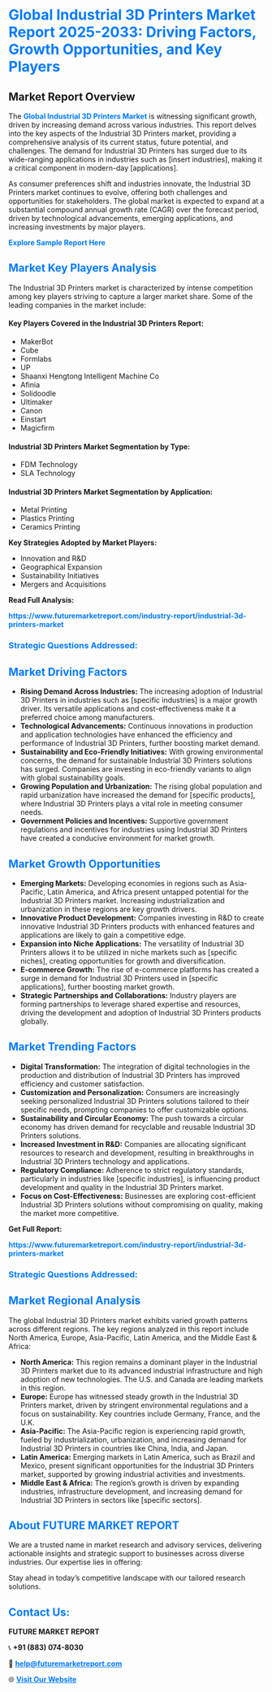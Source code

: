 <h1 style="color: #007BFF;">Global Industrial 3D Printers Market Report 2025-2033: Driving Factors, Growth Opportunities, and Key Players</h1>

<section id="overview">
<h2>Market Report Overview</h2>
<p>The <a href="https://www.futuremarketreport.com/industry-report/industrial-3d-printers-market" style="color: #007BFF; text-decoration: none;"><strong>Global Industrial 3D Printers Market</strong></a> is witnessing significant growth, driven by increasing demand across various industries. This report delves into the key aspects of the Industrial 3D Printers market, providing a comprehensive analysis of its current status, future potential, and challenges. The demand for Industrial 3D Printers has surged due to its wide-ranging applications in industries such as [insert industries], making it a critical component in modern-day [applications].</p>
<p>As consumer preferences shift and industries innovate, the Industrial 3D Printers market continues to evolve, offering both challenges and opportunities for stakeholders. The global market is expected to expand at a substantial compound annual growth rate (CAGR) over the forecast period, driven by technological advancements, emerging applications, and increasing investments by major players.</p>
</section>

<section id="overview">
<p><a href="https://www.futuremarketreport.com/request-sample/reportId=32988" style="color: #007BFF; text-decoration: none;"><strong>Explore Sample Report Here</strong></a></p>
</section>

<section id="key-players">
<h2 style="color: #007BFF;">Market Key Players Analysis</h2>
<p>The Industrial 3D Printers market is characterized by intense competition among key players striving to capture a larger market share. Some of the leading companies in the market include:</p>
<h4>Key Players Covered in the Industrial 3D Printers Report:</h4>
<ul><li>MakerBot</li><li>Cube</li><li>Formlabs</li><li>UP</li><li>Shaanxi Hengtong Intelligent Machine Co</li><li>Afinia</li><li>Solidoodle</li><li>Ultimaker</li><li>Canon</li><li>Einstart</li><li>Magicfirm</li></ul>
<h4>Industrial 3D Printers Market Segmentation by Type:</h4>
<ul><li>FDM Technology</li><li>SLA Technology</li></ul>

<h4>Industrial 3D Printers Market Segmentation by Application:</h4>
<ul><li>Metal Printing</li><li>Plastics Printing</li><li>Ceramics Printing</li></ul>
<p><strong>Key Strategies Adopted by Market Players:</strong></p>
<ul>
<li>Innovation and R&D</li>
<li>Geographical Expansion</li>
<li>Sustainability Initiatives</li>
<li>Mergers and Acquisitions</li>
</ul>
</section>

<section>
<p><strong>Read Full Analysis: </strong></p><a href="https://www.futuremarketreport.com/industry-report/industrial-3d-printers-market" style="color: #007BFF; text-decoration: none;"><strong>https://www.futuremarketreport.com/industry-report/industrial-3d-printers-market</strong></a>
<h3 style="color: #007BFF;">Strategic Questions Addressed:</h3>
</section>

<section id="driving-factors">
<h2 style="color: #007BFF;">Market Driving Factors</h2>
<ul>
<li><strong>Rising Demand Across Industries:</strong> The increasing adoption of Industrial 3D Printers in industries such as [specific industries] is a major growth driver. Its versatile applications and cost-effectiveness make it a preferred choice among manufacturers.</li>
<li><strong>Technological Advancements:</strong> Continuous innovations in production and application technologies have enhanced the efficiency and performance of Industrial 3D Printers, further boosting market demand.</li>
<li><strong>Sustainability and Eco-Friendly Initiatives:</strong> With growing environmental concerns, the demand for sustainable Industrial 3D Printers solutions has surged. Companies are investing in eco-friendly variants to align with global sustainability goals.</li>
<li><strong>Growing Population and Urbanization:</strong> The rising global population and rapid urbanization have increased the demand for [specific products], where Industrial 3D Printers plays a vital role in meeting consumer needs.</li>
<li><strong>Government Policies and Incentives:</strong> Supportive government regulations and incentives for industries using Industrial 3D Printers have created a conducive environment for market growth.</li>
</ul>
</section>

<section id="growth-opportunities">
<h2 style="color: #007BFF;">Market Growth Opportunities</h2>
<ul>
<li><strong>Emerging Markets:</strong> Developing economies in regions such as Asia-Pacific, Latin America, and Africa present untapped potential for the Industrial 3D Printers market. Increasing industrialization and urbanization in these regions are key growth drivers.</li>
<li><strong>Innovative Product Development:</strong> Companies investing in R&D to create innovative Industrial 3D Printers products with enhanced features and applications are likely to gain a competitive edge.</li>
<li><strong>Expansion into Niche Applications:</strong> The versatility of Industrial 3D Printers allows it to be utilized in niche markets such as [specific niches], creating opportunities for growth and diversification.</li>
<li><strong>E-commerce Growth:</strong> The rise of e-commerce platforms has created a surge in demand for Industrial 3D Printers used in [specific applications], further boosting market growth.</li>
<li><strong>Strategic Partnerships and Collaborations:</strong> Industry players are forming partnerships to leverage shared expertise and resources, driving the development and adoption of Industrial 3D Printers products globally.</li>
</ul>
</section>

<section id="trending-factors">
<h2 style="color: #007BFF;">Market Trending Factors</h2>
<ul>
<li><strong>Digital Transformation:</strong> The integration of digital technologies in the production and distribution of Industrial 3D Printers has improved efficiency and customer satisfaction.</li>
<li><strong>Customization and Personalization:</strong> Consumers are increasingly seeking personalized Industrial 3D Printers solutions tailored to their specific needs, prompting companies to offer customizable options.</li>
<li><strong>Sustainability and Circular Economy:</strong> The push towards a circular economy has driven demand for recyclable and reusable Industrial 3D Printers solutions.</li>
<li><strong>Increased Investment in R&D:</strong> Companies are allocating significant resources to research and development, resulting in breakthroughs in Industrial 3D Printers technology and applications.</li>
<li><strong>Regulatory Compliance:</strong> Adherence to strict regulatory standards, particularly in industries like [specific industries], is influencing product development and quality in the Industrial 3D Printers market.</li>
<li><strong>Focus on Cost-Effectiveness:</strong> Businesses are exploring cost-efficient Industrial 3D Printers solutions without compromising on quality, making the market more competitive.</li>
</ul>
</section>

<section>
<p><strong>Get Full Report: </strong></p><a href="https://www.futuremarketreport.com/industry-report/industrial-3d-printers-market" style="color: #007BFF; text-decoration: none;"><strong>https://www.futuremarketreport.com/industry-report/industrial-3d-printers-market</strong></a>
<h3 style="color: #007BFF;">Strategic Questions Addressed:</h3>
</section>


<section id="regional-analysis">
<h2 style="color: #007BFF;">Market Regional Analysis</h2>
<p>The global Industrial 3D Printers market exhibits varied growth patterns across different regions. The key regions analyzed in this report include North America, Europe, Asia-Pacific, Latin America, and the Middle East & Africa:</p>
<ul>
<li><strong>North America:</strong> This region remains a dominant player in the Industrial 3D Printers market due to its advanced industrial infrastructure and high adoption of new technologies. The U.S. and Canada are leading markets in this region.</li>
<li><strong>Europe:</strong> Europe has witnessed steady growth in the Industrial 3D Printers market, driven by stringent environmental regulations and a focus on sustainability. Key countries include Germany, France, and the U.K.</li>
<li><strong>Asia-Pacific:</strong> The Asia-Pacific region is experiencing rapid growth, fueled by industrialization, urbanization, and increasing demand for Industrial 3D Printers in countries like China, India, and Japan.</li>
<li><strong>Latin America:</strong> Emerging markets in Latin America, such as Brazil and Mexico, present significant opportunities for the Industrial 3D Printers market, supported by growing industrial activities and investments.</li>
<li><strong>Middle East & Africa:</strong> The region’s growth is driven by expanding industries, infrastructure development, and increasing demand for Industrial 3D Printers in sectors like [specific sectors].</li>
</ul>
</section>

<footer>
<h2 style="color: #007BFF;">About FUTURE MARKET REPORT</h2>
<p>We are a trusted name in market research and advisory services, delivering actionable insights and strategic support to businesses across diverse industries. Our expertise lies in offering:</p>

<p>Stay ahead in today’s competitive landscape with our tailored research solutions.</p>

<h2 style="color: #007BFF;">Contact Us:</h2>
<p><strong>FUTURE MARKET REPORT</strong></p>
<p>📞 <strong>+91 (883) 074-8030</strong></p>
<p>📧 <strong><a href="mailto:help@futuremarketreport.com" style="color: #007BFF;">help@futuremarketreport.com</a></strong></p>
<p>🌐 <strong><a href="https://www.futuremarketreport.com/" style="color: #007BFF;">Visit Our Website</a></strong></p>
</footer>